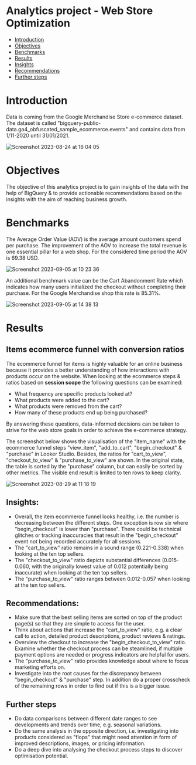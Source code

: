 # Analytics project - Web Store Optimization

- [Introduction](#Introduction)
- [Objectives](#Objectives)
- [Benchmarks](#Benchmarks)
- [Results](#Results)
- [Insights](#Insights)
- [Recommendations](#Recommendations)
- [Further steps](#Further-steps)

# Introduction
Data is coming from the Google Merchandise Store e-commerce dataset. The dataset is called "bigquery-public-data.ga4_obfuscated_sample_ecommerce.events" and contains data from 1/11-2020 until 31/01/2021. 

![Screenshot 2023-08-24 at 16 04 05](https://github.com/g-aurig/web_store_optimization/assets/138019708/8230bb31-ee40-4faf-a162-2d76188edae0)

# Objectives
The objective of this analytics project is to gain insights of the data with the help of BigQuery &amp; to provide actionable recommendations based on the insights with the aim of reaching business growth.

# Benchmarks
The Average Order Value (AOV) is the average amount customers spend per purchase. The improvement of the AOV to increase the total revenue is one essential pillar for a web shop. For the considered time period the AOV is 69.38 USD.

![Screenshot 2023-09-05 at 10 23 36](https://github.com/g-aurig/web_store_optimization/assets/138019708/d6878c8d-1e40-4593-8849-c0ab47dfe977)

An additional benchmark value can be the Cart Abandonment Rate which indicates how many users initialized the checkout without completing their purchase. For the Google Merchandise shop this rate is 85.31%.

![Screenshot 2023-09-05 at 14 38 13](https://github.com/g-aurig/web_store_optimization/assets/138019708/59ce1abe-3a78-4837-a585-d1610a35f246)

# Results
## Items ecommerce funnel with conversion ratios
The ecommerce funnel for items is highly valuable for an online business because it provides a better understanding of how interactions with products occur on the website.
When looking at the ecommerce steps & ratios based on **session scope** the following questions can be examined:
- What frequency are specific products looked at?
- What products were added to the cart?
- What products were removed from the cart?
- How many of these products end up being purchased?
  
By answering these questions, data-informed decisions can be taken to strive for the web store goals in order to achieve the e-commerce strategy.

The screenshot below shows the visualisation of the "item_name" with the ecommerce funnel steps "view_item", "add_to_cart", "begin_checkout" & "purchase" in Looker Studio. Besides, the ratios for "cart_to_view", "checkout_to_view" & "purchase_to_view" are shown.
In the original state, the table is sorted by the "purchase" column, but can easily be sorted by other metrics. The visible end result is limited to ten rows to keep clarity.

![Screenshot 2023-08-29 at 11 18 19](https://github.com/g-aurig/web_store_optimization/assets/138019708/cbd37902-581c-4e78-a55e-d04feb110997)

## Insights:
- Overall, the item ecommerce funnel looks healthy, i.e. the number is decreasing between the different steps. One exception is row six where "begin_checkout" is lower than "purchase". There could be technical glitches or tracking inaccuracies that result in the "begin_checkout" event not being recorded accurately for all sessions.
- The "cart_to_view" ratio remains in a sound range (0.221-0.338) when looking at the ten top sellers. 
- The "checkout_to_view" ratio depicts substantial differences (0.015-0.060, with the originally lowest value of 0.012 potentially being inaccurate) when looking at the ten top sellers.
- The "purchase_to_view" ratio ranges between 0.012-0.057 when looking at the ten top sellers. 

## Recommendations:
- Make sure that the best selling items are sorted on top of the product page(s) so that they are simple to access for the user.
- Think about actions that increase the "cart_to_view" ratio, e.g. a clear call to action, detailed product descriptions, product reviews & ratings.
- Overview the checkout to increase the "begin_checkout_to_view" ratio. Examine whether the checkout process can be steamlined, if multiple payment options are needed or progress indicators are helpful for users.
- The "purchase_to_view" ratio provides knowledge about where to focus marketing efforts on. 
- Investigate into the root causes for the discrepancy between "begin_checkout" & "purchase" step. In addition do a proper crosscheck of the remaining rows in order to find out if this is a bigger issue.

## Further steps
- Do data comparisons between different date ranges to see developments and trends over time, e.g. seasonal variations.
- Do the same analysis in the opposite direction, i.e. investigating into products considered as "flops" that might need attention in form of improved descriptions, images, or pricing information.
- Do a deep dive into analysing the checkout process steps to discover optimisation potential.




